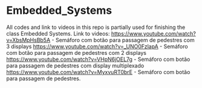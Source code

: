 # Embedded_Systems
All codes and link to videos in this repo is partially used for finishing the class Embedded Systems.
Link to videos:
  https://www.youtube.com/watch?v=XbsMpHsBb5A - Semáforo com botão para passagem de pedestres com 3 displays 
  https://www.youtube.com/watch?v=_UNO0FzlapA - Semáforo com botão para passagem de pedestres com 2 displays 
  https://www.youtube.com/watch?v=VHpN6jOEL7g - Semáforo com botão para passagem de pedestres com display multiplexado
  https://www.youtube.com/watch?v=MyxvuRT0brE - Semáforo com botão para passagem de pedestres. 
